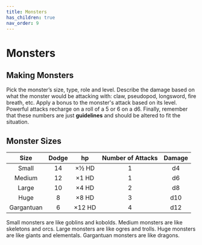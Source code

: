 ```yaml
---
title: Monsters
has_children: true
nav_order: 9	
---
```


# Monsters

## Making Monsters
Pick the monster’s size, type, role and level. Describe the damage based on what the monster would be attacking with: claw, pseudopod, longsword, fire breath, etc. Apply a bonus to the monster's attack based on its level. Powerful attacks recharge on a roll of a 5 or 6 on a d6. Finally, remember that these numbers are just **guidelines** and should be altered to fit the situation.

## Monster Sizes

| Size | Dodge | hp | Number of Attacks | Damage |
|:----:|:-----:|:--:|:-----------------:|:------:|
| Small      | 14 | ×½ HD  | 1 | d4  |
| Medium     | 12 | ×1 HD  | 1 | d6  |
| Large      | 10 | ×4 HD  | 2 | d8  |
| Huge       | 8  | ×8 HD  | 3 | d10 |
| Gargantuan | 6  | ×12 HD | 4 | d12 |

Small monsters are like goblins and kobolds. Medium monsters are like skeletons and orcs. Large monsters are like ogres and trolls. Huge monsters are like giants and elementals. Gargantuan monsters are like dragons.
